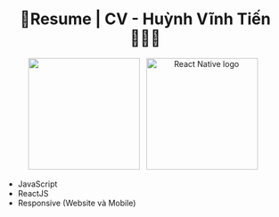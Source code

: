 <div align="center"> 
  <h1>📝Resume | CV - Huỳnh Vĩnh Tiến👨🏻‍💻</h1>   
</div>    

<div align="center"> 
  <img src="https://cdn-icons-png.flaticon.com/512/3589/3589055.png" width="200" /> &nbsp;
  <img src="https://static.vecteezy.com/system/resources/previews/023/234/824/non_2x/pdf-icon-red-and-white-color-for-free-png.png" alt="React Native logo" width="200" />  &nbsp;
</div>  

- JavaScript
- ReactJS
- Responsive (Website và Mobile)